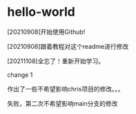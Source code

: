 # hello-world
[20210908]开始使用Github!

[20210908]跟着教程对这个readme进行修改

[20211108]全忘了！重新开始学习。

change 1


作出了一些不希望影响chris项目的修改。。。

失败，第二次不希望影响main分支的修改